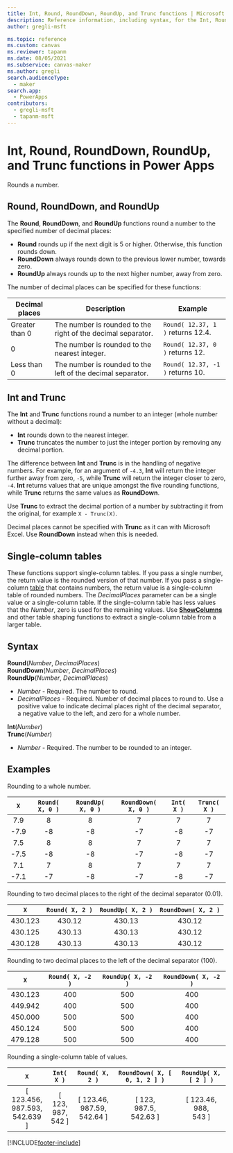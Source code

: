 ```yaml
---
title: Int, Round, RoundDown, RoundUp, and Trunc functions | Microsoft Docs
description: Reference information, including syntax, for the Int, Round, RoundDown, RoundUp, and Trunc functions in Power Apps
author: gregli-msft

ms.topic: reference
ms.custom: canvas
ms.reviewer: tapanm
ms.date: 08/05/2021
ms.subservice: canvas-maker
ms.author: gregli
search.audienceType: 
  - maker
search.app: 
  - PowerApps
contributors:
  - gregli-msft
  - tapanm-msft
---
```

# Int, Round, RoundDown, RoundUp, and Trunc functions in Power Apps

Rounds a number.

## Round, RoundDown, and RoundUp

The **Round**, **RoundDown**, and **RoundUp** functions round a number to the specified number of decimal places:

- **Round** rounds up if the next digit is 5 or higher. Otherwise, this function rounds down.
- **RoundDown** always rounds down to the previous lower number, towards zero.
- **RoundUp** always rounds up to the next higher number, away from zero.

The number of decimal places can be specified for these functions:

| Decimal places | Description | Example |
|----------------|-------------|---------|
| Greater than 0 | The number is rounded to the right of the decimal separator. | `Round( 12.37, 1 )` returns 12.4. | 
| 0 |  The number is rounded to the nearest integer. | `Round( 12.37, 0 )` returns 12. |
| Less than 0 | The number is rounded to the left of the decimal separator. | `Round( 12.37, -1 )` returns 10. | 

## Int and Trunc

The **Int** and **Trunc** functions round a number to an integer (whole number without a decimal): 

- **Int** rounds down to the nearest integer.  
- **Trunc** truncates the number to just the integer portion by removing any decimal portion.  

The difference between **Int** and **Trunc** is in the handling of negative numbers.  For example, for an argument of `-4.3`, **Int** will return the integer further away from zero, `-5`, while **Trunc** will return the integer closer to zero, `-4`.   **Int** returns values that are unique amongst the five rounding functions, while **Trunc** returns the same values as **RoundDown**.

Use **Trunc** to extract the decimal portion of a number by subtracting it from the original, for example `X - Trunc(X)`.  

Decimal places cannot be specified with **Trunc** as it can with Microsoft Excel.  Use **RoundDown** instead when this is needed.

## Single-column tables

These functions support single-column tables.  If you pass a single number, the return value is the rounded version of that number.  If you pass a single-column [table](../working-with-tables.md) that contains numbers, the return value is a single-column table of rounded numbers.  The *DecimalPlaces* parameter can be a single value or a single-column table.  If the single-column table has less values that the *Number*, zero is used for the remaining values.  Use [**ShowColumns**](function-table-shaping.md) and other table shaping functions to extract a single-column table from a larger table.  

## Syntax

**Round**(*Number*, *DecimalPlaces*)<br>**RoundDown**(*Number*, *DecimalPlaces*)<br>**RoundUp**(*Number*, *DecimalPlaces*)

- *Number* - Required. The number to round.
- *DecimalPlaces* - Required.  Number of decimal places to round to.  Use a positive value to indicate decimal places right of the decimal separator, a negative value to the left, and zero for a whole number.

**Int**(*Number*)<br>**Trunc**(*Number*)

- *Number* - Required. The number to be rounded to an integer.

## Examples

Rounding to a whole number.

| `X`  | `Round( X, 0 )` | `RoundUp( X, 0 )` | `RoundDown( X, 0 )` | `Int( X )` | `Trunc( X )` |
|:----:|:-----:|:-----:|:------:|:----:|:-----:|
| 7.9  | 8  | 8  | 7  | 7  | 7  |
| -7.9 | -8 | -8 | -7 | -8 | -7 |
| 7.5  | 8  | 8  | 7  | 7  | 7  |
| -7.5 | -8 | -8 | -7 | -8 | -7 |
| 7.1  | 7  | 8  | 7  | 7  | 7  |
| -7.1 | -7 | -8 | -7 | -8 | -7 |

Rounding to two decimal places to the right of the decimal separator (0.01).

| `X` | `Round( X, 2 )` | `RoundUp( X, 2 )` | `RoundDown( X, 2 )` | 
|:----:|:----:|:------------:|:----------:|
| 430.123 | 430.12 | 430.13 | 430.12 |
| 430.125 | 430.13 | 430.13 | 430.12 |
| 430.128 | 430.13 | 430.13 | 430.12 |

Rounding to two decimal places to the left of the decimal separator (100).

| `X` | `Round( X, -2 )` | `RoundUp( X, -2 )` | `RoundDown( X, -2 )` |
|:----:|:----:|:------------:|:----------:|
| 430.123 | 400 | 500 | 400 |
| 449.942 | 400 | 500 | 400 |
| 450.000 | 500 | 500 | 400 |
| 450.124 | 500 | 500 | 400 |
| 479.128 | 500 | 500 | 400 |

Rounding a single-column table of values.

| `X` | `Int( X )` | `Round( X, 2 )` | `RoundDown( X, [ 0, 1, 2 ] )` | `RoundUp( X, [ 2 ] )` |
|:----:|:----:|:------------:|:----------:|:--------:|
| [ 123.456, <br>987.593, <br>542.639 ] | [ 123, <br>987, <br>542 ] | [ 123.46, <br>987.59, <br>542.64 ] | [ 123, <br>987.5, <br>542.63 ] | [ 123.46, <br>988, <br>543 ] |

[!INCLUDE[footer-include](../../../includes/footer-banner.md)]